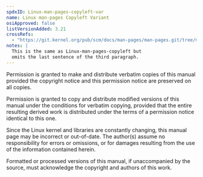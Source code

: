 ```yaml
---
spdxID: Linux-man-pages-copyleft-var
name: Linux man-pages Copyleft Variant
osiApproved: false
listVersionAdded: 3.21
crossRefs: 
  - "https://git.kernel.org/pub/scm/docs/man-pages/man-pages.git/tree/man2/set_mempolicy.2#n5"
notes: |
  This is the same as Linux-man-pages-copyleft but
  omits the last sentence of the third paragraph.
---
```


Permission is granted to make and distribute verbatim copies of this manual provided the copyright notice and this permission notice are preserved on all copies.

Permission is granted to copy and distribute modified versions of this manual under the conditions for verbatim copying, provided that the entire resulting derived work is distributed under the terms of a permission notice identical to this one.

Since the Linux kernel and libraries are constantly changing, this manual page may be incorrect or out-of-date. The author(s) assume no responsibility for errors or omissions, or for damages resulting from the use of the information contained herein.

Formatted or processed versions of this manual, if unaccompanied by the source, must acknowledge the copyright and authors of this work.
